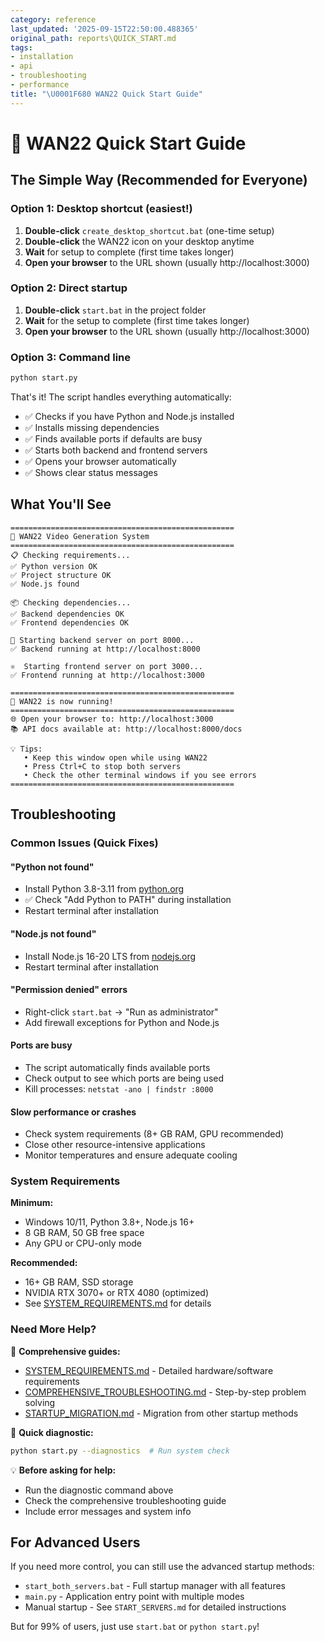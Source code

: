 ```yaml
---
category: reference
last_updated: '2025-09-15T22:50:00.488365'
original_path: reports\QUICK_START.md
tags:
- installation
- api
- troubleshooting
- performance
title: "\U0001F680 WAN22 Quick Start Guide"
---
```


# 🚀 WAN22 Quick Start Guide

## The Simple Way (Recommended for Everyone)

### Option 1: Desktop shortcut (easiest!)

1. **Double-click** `create_desktop_shortcut.bat` (one-time setup)
2. **Double-click** the WAN22 icon on your desktop anytime
3. **Wait** for setup to complete (first time takes longer)
4. **Open your browser** to the URL shown (usually http://localhost:3000)

### Option 2: Direct startup

1. **Double-click** `start.bat` in the project folder
2. **Wait** for the setup to complete (first time takes longer)
3. **Open your browser** to the URL shown (usually http://localhost:3000)

### Option 3: Command line

```bash
python start.py
```

That's it! The script handles everything automatically:

- ✅ Checks if you have Python and Node.js installed
- ✅ Installs missing dependencies
- ✅ Finds available ports if defaults are busy
- ✅ Starts both backend and frontend servers
- ✅ Opens your browser automatically
- ✅ Shows clear status messages

## What You'll See

```
==================================================
🚀 WAN22 Video Generation System
==================================================
📋 Checking requirements...
✅ Python version OK
✅ Project structure OK
✅ Node.js found

📦 Checking dependencies...
✅ Backend dependencies OK
✅ Frontend dependencies OK

🔧 Starting backend server on port 8000...
✅ Backend running at http://localhost:8000

⚛️  Starting frontend server on port 3000...
✅ Frontend running at http://localhost:3000

==================================================
🎉 WAN22 is now running!
==================================================
🌐 Open your browser to: http://localhost:3000
📚 API docs available at: http://localhost:8000/docs

💡 Tips:
   • Keep this window open while using WAN22
   • Press Ctrl+C to stop both servers
   • Check the other terminal windows if you see errors
==================================================
```

## Troubleshooting

### Common Issues (Quick Fixes)

#### "Python not found"

- Install Python 3.8-3.11 from [python.org](https://python.org)
- ✅ Check "Add Python to PATH" during installation
- Restart terminal after installation

#### "Node.js not found"

- Install Node.js 16-20 LTS from [nodejs.org](https://nodejs.org)
- Restart terminal after installation

#### "Permission denied" errors

- Right-click `start.bat` → "Run as administrator"
- Add firewall exceptions for Python and Node.js

#### Ports are busy

- The script automatically finds available ports
- Check output to see which ports are being used
- Kill processes: `netstat -ano | findstr :8000`

#### Slow performance or crashes

- Check system requirements (8+ GB RAM, GPU recommended)
- Close other resource-intensive applications
- Monitor temperatures and ensure adequate cooling

### System Requirements

**Minimum:**

- Windows 10/11, Python 3.8+, Node.js 16+
- 8 GB RAM, 50 GB free space
- Any GPU or CPU-only mode

**Recommended:**

- 16+ GB RAM, SSD storage
- NVIDIA RTX 3070+ or RTX 4080 (optimized)
- See [SYSTEM_REQUIREMENTS.md](SYSTEM_REQUIREMENTS.md) for details

### Need More Help?

📖 **Comprehensive guides:**

- [SYSTEM_REQUIREMENTS.md](SYSTEM_REQUIREMENTS.md) - Detailed hardware/software requirements
- [COMPREHENSIVE_TROUBLESHOOTING.md](COMPREHENSIVE_TROUBLESHOOTING.md) - Step-by-step problem solving
- [STARTUP_MIGRATION.md](STARTUP_MIGRATION.md) - Migration from other startup methods

🔧 **Quick diagnostic:**

```bash
python start.py --diagnostics  # Run system check
```

💡 **Before asking for help:**

- Run the diagnostic command above
- Check the comprehensive troubleshooting guide
- Include error messages and system info

## For Advanced Users

If you need more control, you can still use the advanced startup methods:

- `start_both_servers.bat` - Full startup manager with all features
- `main.py` - Application entry point with multiple modes
- Manual startup - See `START_SERVERS.md` for detailed instructions

But for 99% of users, just use `start.bat` or `python start.py`!
